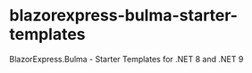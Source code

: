 # blazorexpress-bulma-starter-templates
BlazorExpress.Bulma - Starter Templates for .NET 8 and .NET 9
